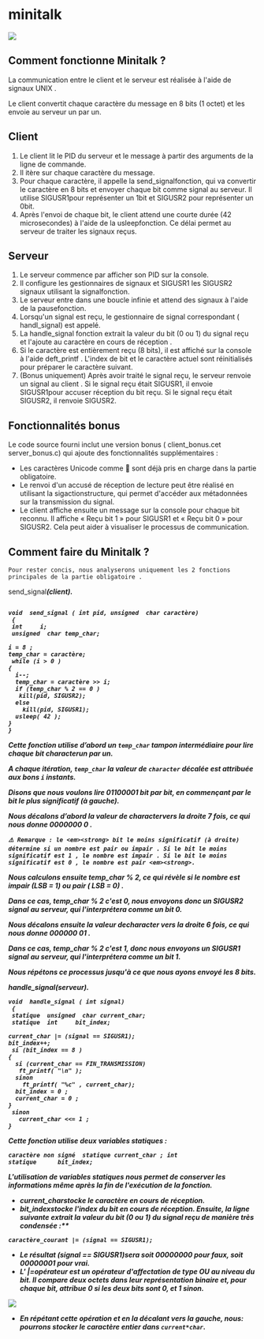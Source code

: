 # minitalk

![](https://miro.medium.com/v2/resize:fit:4800/format:webp/1*5CEknZjCQrX1A1aEVRa-Pw.png)

## Comment fonctionne Minitalk ?
La communication entre le client et le serveur est réalisée à l'aide de signaux UNIX .

Le client convertit chaque caractère du message en 8 bits (1 octet) et les envoie au serveur un par un.

## Client
1. Le client lit le PID du serveur et le message à partir des arguments de la ligne de commande.
2. Il itère sur chaque caractère du message.
3. Pour chaque caractère, il appelle la send_signalfonction, qui va convertir le caractère en 8 bits et envoyer chaque bit comme signal au serveur. Il utilise SIGUSR1pour représenter un 1bit et SIGUSR2 pour représenter un 0bit.
4. Après l'envoi de chaque bit, le client attend une courte durée (42 microsecondes) à l'aide de la usleepfonction. Ce délai permet au serveur de traiter les signaux reçus.
## Serveur
1. Le serveur commence par afficher son PID sur la console.
2. Il configure les gestionnaires de signaux et SIGUSR1 les SIGUSR2 signaux utilisant la signalfonction.
3. Le serveur entre dans une boucle infinie et attend des signaux à l'aide de la pausefonction.
4. Lorsqu'un signal est reçu, le gestionnaire de signal correspondant ( handl_signal) est appelé.
5. La handle_signal fonction extrait la valeur du bit (0 ou 1) du signal reçu et l'ajoute au caractère en cours de réception .
6. Si le caractère est entièrement reçu (8 bits), il est affiché sur la console à l'aide deft_printf . L'index de bit et le caractère actuel sont réinitialisés pour préparer le caractère suivant.
7. (Bonus uniquement) Après avoir traité le signal reçu, le serveur renvoie un signal au client . Si le signal reçu était SIGUSR1, il envoie SIGUSR1pour accuser réception du bit reçu. Si le signal reçu était SIGUSR2, il renvoie SIGUSR2.

## Fonctionnalités bonus
Le code source fourni inclut une version bonus ( client_bonus.cet server_bonus.c) qui ajoute des fonctionnalités supplémentaires :

- Les caractères Unicode comme 🦁 sont déjà pris en charge dans la partie obligatoire.
- Le renvoi d'un accusé de réception de lecture peut être réalisé en utilisant la sigactionstructure, qui permet d'accéder aux métadonnées sur la transmission du signal.
- Le client affiche ensuite un message sur la console pour chaque bit reconnu. Il affiche « Reçu bit 1 » pour SIGUSR1 et « Reçu bit 0 » pour SIGUSR2. Cela peut aider à visualiser le processus de communication.
## Comment faire du Minitalk ?
```
Pour rester concis, nous analyserons uniquement les 2 fonctions principales de la partie obligatoire .
```
send_signal<em><strong>(client)<em><strong>.

```client

void  send_signal ( int pid, unsigned  char caractère)
 {
 int     i;
 unsigned  char temp_char;

i = 8 ;
temp_char = caractère;
 while (i > 0 )
{
  i--;
  temp_char = caractère >> i;
  if (temp_char % 2 == 0 )
   kill(pid, SIGUSR2);
  else
    kill(pid, SIGUSR1);
  usleep( 42 );
}
}
```
Cette fonction utilise d’abord un `temp_char` tampon intermédiaire pour lire chaque bit characterun par un.

A chaque itération, `temp_char` la valeur de `character` décalée est attribuée aux bons `i` instants.

Disons que nous voulons lire <em><strong>01100001<em><strong> bit par bit, en commençant par <em><strong>le bit le plus significatif<em><strong> (à gauche).

Nous décalons d’abord la valeur de charactervers la droite 7 fois, ce qui nous donne 0000000 0 .

```
⚠️ Remarque : le <em><strong> bit le moins significatif (à droite) détermine si un nombre est pair ou impair . Si le bit le moins significatif est 1 , le nombre est impair . Si le bit le moins significatif est 0 , le nombre est pair <em><strong>.
```
Nous calculons ensuite temp_char % 2, ce qui révèle si le 
nombre est<em><strong> impair<em><strong> (LSB = 1) ou <em><strong> pair<em><strong> ( LSB = 0) .

Dans ce cas, temp_char % 2 c'est 0, nous envoyons donc un SIGUSR2 signal au serveur, qui l'interprétera comme un bit 0.

Nous<em><strong> décalons ensuite la valeur decharacter<em><strong> vers la droite 6 fois, ce qui nous donne 000000<em><strong> 01<em><strong> .

Dans ce cas, temp_char % 2 c'est 1, donc nous envoyons un SIGUSR1 signal au serveur, qui l'interprétera comme un bit 1.

Nous répétons ce processus jusqu'à ce que nous ayons envoyé les 8 bits.

handle_signal<em><strong>(serveur)<em><strong>.
```
void  handle_signal ( int signal)
 {
 statique  unsigned  char current_char;
 statique  int     bit_index;

current_char |= (signal == SIGUSR1);
bit_index++;
 si (bit_index == 8 )
{
  si (current_char == FIN_TRANSMISSION)
   ft_printf( "\n" );
  sinon
    ft_printf( "%c" , current_char);
  bit_index = 0 ;
  current_char = 0 ;
}
 sinon
   current_char <<= 1 ;
}
```

Cette fonction utilise deux variables statiques :
```
caractère non signé  statique current_char ; int
statique      bit_index;
```

L'utilisation de variables statiques nous permet de conserver les informations même après la fin de l'exécution de la fonction.

- current_charstocke le caractère en cours de réception.
- bit_indexstocke l'index du bit en cours de réception.
Ensuite, la ligne suivante extrait la valeur du bit (0 ou 1) du signal reçu de manière très condensée :**

```
caractère_courant |= (signal == SIGUSR1);
```

-  Le résultat (signal == SIGUSR1)sera soit 00000000 pour faux, soit 00000001 pour vrai.
-  L' |=opérateur est un opérateur d'affectation de type OU au niveau du bit. Il compare deux octets dans leur représentation binaire et, pour chaque bit, attribue 0 si les deux bits sont 0, et 1 sinon.

![](https://miro.medium.com/v2/resize:fit:1400/format:webp/1*j5rQ6VYibVsq1mZrpCsyrw.png)

-  En répétant cette opération et en la décalant vers la gauche, nous: pourrons stocker le caractère entier dans `current*char`.
